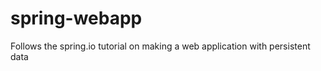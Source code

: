 spring-webapp
=============

Follows the spring.io tutorial on making a web application with persistent data
